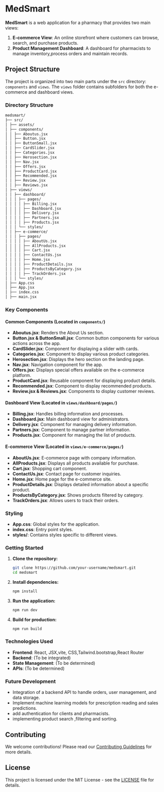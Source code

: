 # MedSmart

**MedSmart** is a web application for a pharmacy that provides two main views:
1. **E-commerce View**: An online storefront where customers can browse, search, and purchase products.
2. **Product Management Dashboard**: A dashboard for pharmacists to manage inventory,process orders and maintain records.

## Project Structure

The project is organized into two main parts under the `src` directory: `components` and `views`. The `views` folder contains subfolders for both the e-commerce and dashboard views.

### Directory Structure

```bash
medsmart/ 
├── src/ 
│ ├── assets/ 
│ ├── components/ 
│ │ ├── Aboutus.jsx 
│ │ ├── Button.jsx 
│ │ ├── ButtonSmall.jsx 
│ │ ├── CardSlider.jsx 
│ │ ├── Categories.jsx 
│ │ ├── Herosection.jsx 
│ │ ├── Nav.jsx 
│ │ ├── Offers.jsx 
│ │ ├── ProductCard.jsx 
│ │ ├── Recommended.jsx 
│ │ ├── Review.jsx 
│ │ ├── Reviews.jsx 
│ ├── views/ 
│ │ ├── dashboard/ 
│ │ │ ├── pages/ 
│ │ │ │ ├── Billing.jsx 
│ │ │ │ ├── Dashboard.jsx 
│ │ │ │ ├── Delivery.jsx 
│ │ │ │ ├── Partners.jsx 
│ │ │ │ ├── Products.jsx 
│ │ │ └── styles/ 
│ │ ├── e-commerce/ 
│ │ │ ├── pages/ 
│ │ │ │ ├── AboutUs.jsx 
│ │ │ │ ├── AllProducts.jsx 
│ │ │ │ ├── Cart.jsx 
│ │ │ │ ├── ContactUs.jsx 
│ │ │ │ ├── Home.jsx 
│ │ │ │ ├── ProductDetails.jsx 
│ │ │ │ ├── ProductsByCategory.jsx 
│ │ │ │ ├── TrackOrders.jsx 
│ │ │ └── styles/ 
│ ├── App.css 
│ ├── App.jsx 
│ ├── index.css 
│ ├── main.jsx
```

### Key Components

#### Common Components (Located in `components/`)

- **Aboutus.jsx**: Renders the About Us section.
- **Button.jsx & ButtonSmall.jsx**: Common button components for various actions across the app.
- **CardSlider.jsx**: Component for displaying a slider with cards.
- **Categories.jsx**: Component to display various product categories.
- **Herosection.jsx**: Displays the hero section on the landing page.
- **Nav.jsx**: Navigation component for the app.
- **Offers.jsx**: Displays special offers available on the e-commerce platform.
- **ProductCard.jsx**: Reusable component for displaying product details.
- **Recommended.jsx**: Component to display recommended products.
- **Review.jsx & Reviews.jsx**: Components to display customer reviews.

#### Dashboard View (Located in `views/dashboard/pages/`)

- **Billing.jsx**: Handles billing information and processes.
- **Dashboard.jsx**: Main dashboard view for administrators.
- **Delivery.jsx**: Component for managing delivery information.
- **Partners.jsx**: Component to manage partner information.
- **Products.jsx**: Component for managing the list of products.

#### E-commerce View (Located in `views/e-commerce/pages/`)

- **AboutUs.jsx**: E-commerce page with company information.
- **AllProducts.jsx**: Displays all products available for purchase.
- **Cart.jsx**: Shopping cart component.
- **ContactUs.jsx**: Contact page for customer inquiries.
- **Home.jsx**: Home page for the e-commerce site.
- **ProductDetails.jsx**: Displays detailed information about a specific product.
- **ProductsByCategory.jsx**: Shows products filtered by category.
- **TrackOrders.jsx**: Allows users to track their orders.

### Styling

- **App.css**: Global styles for the application.
- **index.css**: Entry point styles.
- **styles/**: Contains styles specific to different views.

### Getting Started

1. **Clone the repository:**

    ```bash
    git clone https://github.com/your-username/medsmart.git
    cd medsmart
    ```

2. **Install dependencies:**

    ```bash
    npm install
    ```

3. **Run the application:**

    ```bash
    npm run dev
    ```

4. **Build for production:**

    ```bash
    npm run build
    ```

### Technologies Used

- **Frontend**: React, JSX,vite, CSS,Tailwind.bootstrap,React Router
- **Backend**: (To be integrated)
- **State Management**: (To be determined)
- **APIs**: (To be determined)

### Future Development

- Integration of a backend API to handle orders, user management, and data storage.
- Implement machine learning models for prescription reading and sales predictions.
- add authentication for clients and pharmacists.
- implementing product search ,filtering and sorting.


## Contributing

We welcome contributions! Please read our [Contributing Guidelines](CONTRIBUTING.md) for more details.

## License

This project is licensed under the MIT License - see the [LICENSE](LICENSE) file for details.
